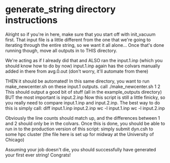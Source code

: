 # generate_string directory instructions

Alright so if you're in here, make sure that you start off with init_vacuum first. That input file
is a little different from the one that we're going to iterating through the entire string, so we want
it all alone... Once that's done running though, move all outputs in to THIS directory.

We're acting as if I already did that and ALSO ran the input.1.inp (which you should know how to do by now)
input.1.inp again has the colvars manually added in there from avg.0.out (don't worry, it'll automate from there)

THEN it should be automated! In this same directory, you want to run make_newcenter.sh on these input.1 outputs.
call ./make_newcenter.sh 1 2
This should output a good bit of stuff (all in the example_outputs directory) BUT the most important is input.2.inp
Now this script is still a little finicky, so you really need to compare input.1.inp and input.2.inp. The best way to
do this is simply call:
diff input.1.inp input.2.inp
wc -l input.1.inp
wc -l input.2.inp

Obviously the line counts should match up, and the differences between 1 and 2 should only be in the colvars.
Once this is done, you should be able to run in to the production version of this script: simply submit dyn.csh
to some hpc cluster (the file here is set up for midway at the University of Chicago)

Assuming your job doesn't die, you should successfully have generated your first ever string! Congrats!